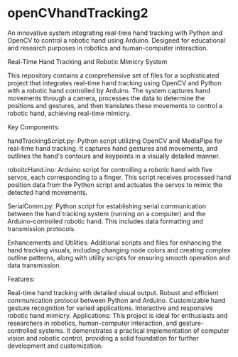 # openCVhandTracking2
An innovative system integrating real-time hand tracking with Python and OpenCV to control a robotic hand using Arduino. Designed for educational and research purposes in robotics and human-computer interaction.

Real-Time Hand Tracking and Robotic Mimicry System

This repository contains a comprehensive set of files for a sophisticated project that integrates real-time hand tracking using OpenCV and Python with a robotic hand controlled by Arduino. The system captures hand movements through a camera, processes the data to determine the positions and gestures, and then translates these movements to control a robotic hand, achieving real-time mimicry.

Key Components:

handTrackingScript.py: Python script utilizing OpenCV and MediaPipe for real-time hand tracking. It captures hand gestures and movements, and outlines the hand's contours and keypoints in a visually detailed manner.

roboitcHand.ino: Arduino script for controlling a robotic hand with five servos, each corresponding to a finger. This script receives processed hand position data from the Python script and actuates the servos to mimic the detected hand movements.

SerialComm.py: Python script for establishing serial communication between the hand tracking system (running on a computer) and the Arduino-controlled robotic hand. This includes data formatting and transmission protocols.

Enhancements and Utilities: Additional scripts and files for enhancing the hand tracking visuals, including changing node colors and creating complex outline patterns, along with utility scripts for ensuring smooth operation and data transmission.

Features:

Real-time hand tracking with detailed visual output. Robust and efficient communication protocol between Python and Arduino. Customizable hand gesture recognition for varied applications. Interactive and responsive robotic hand mimicry. Applications: This project is ideal for enthusiasts and researchers in robotics, human-computer interaction, and gesture-controlled systems. It demonstrates a practical implementation of computer vision and robotic control, providing a solid foundation for further development and customization.
